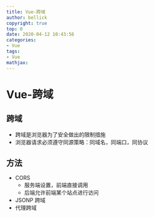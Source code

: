```yaml
---
title: Vue-跨域
author: bellick
copyright: true
top: 0
date: 2020-04-12 10:43:56
categories:
- Vue
tags:
- Vue
mathjax:
---
```




# Vue-跨域



##  跨域



* 跨域是浏览器为了安全做出的限制措施
* 浏览器请求必须遵守同源策略：同域名，同端口，同协议



## 方法

* CORS
  * 服务端设置，前端直接调用
  * 后端允许前端某个站点进行访问
* JSONP 跨域
* 代理跨域